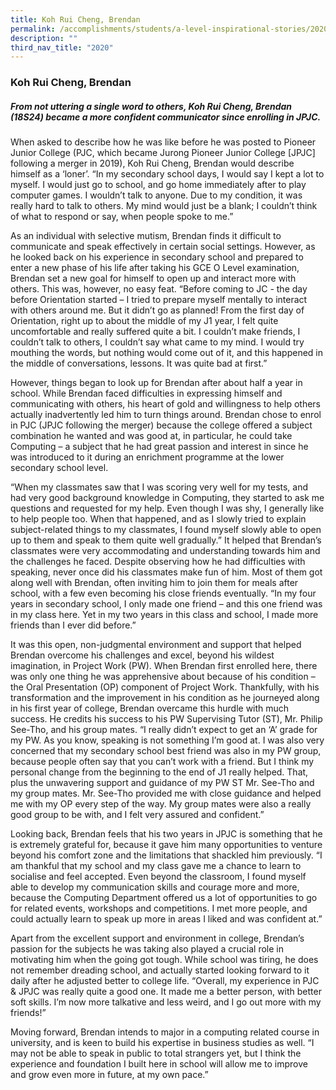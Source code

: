 ```yaml
---
title: Koh Rui Cheng, Brendan
permalink: /accomplishments/students/a-level-inspirational-stories/2020/brendan/
description: ""
third_nav_title: "2020"
---
```

### **Koh Rui Cheng, Brendan**
##### **From not uttering a single word to others, Koh Rui Cheng, Brendan (18S24) became a more confident communicator since enrolling in JPJC.**
When asked to describe how he was like before he was posted to Pioneer Junior College (PJC, which became Jurong Pioneer Junior College [JPJC] following a merger in 2019), Koh Rui Cheng, Brendan would describe himself as a ‘loner’. “In my secondary school days, I would say I kept a lot to myself. I would just go to school, and go home immediately after to play computer games. I wouldn’t talk to anyone. Due to my condition, it was really hard to talk to others. My mind would just be a blank; I couldn’t think of what to respond or say, when people spoke to me.”

As an individual with selective mutism, Brendan finds it difficult to communicate and speak effectively in certain social settings. However, as he looked back on his experience in secondary school and prepared to enter a new phase of his life after taking his GCE O Level examination, Brendan set a new goal for himself to open up and interact more with others. This was, however, no easy feat. “Before coming to JC - the day before Orientation started – I tried to prepare myself mentally to interact with others around me. But it didn’t go as planned! From the first day of Orientation, right up to about the middle of my J1 year, I felt quite uncomfortable and really suffered quite a bit. I couldn’t make friends, I couldn’t talk to others, I couldn’t say what came to my mind. I would try mouthing the words, but nothing would come out of it, and this happened in the middle of conversations, lessons. It was quite bad at first.”

However, things began to look up for Brendan after about half a year in school. While Brendan faced difficulties in expressing himself and communicating with others, his heart of gold and willingness to help others actually inadvertently led him to turn things around. Brendan chose to enrol in PJC (JPJC following the merger) because the college offered a subject combination he wanted and was good at, in particular, he could take Computing – a subject that he had great passion and interest in since he was introduced to it during an enrichment programme at the lower secondary school level.

“When my classmates saw that I was scoring very well for my tests, and had very good background knowledge in Computing, they started to ask me questions and requested for my help. Even though I was shy, I generally like to help people too. When that happened, and as I slowly tried to explain subject-related things to my classmates, I found myself slowly able to open up to them and speak to them quite well gradually.” It helped that Brendan’s classmates were very accommodating and understanding towards him and the challenges he faced. Despite observing how he had difficulties with speaking, never once did his classmates make fun of him. Most of them got along well with Brendan, often inviting him to join them for meals after school, with a few even becoming his close friends eventually. “In my four years in secondary school, I only made one friend – and this one friend was in my class here. Yet in my two years in this class and school, I made more friends than I ever did before.”

It was this open, non-judgmental environment and support that helped Brendan overcome his challenges and excel, beyond his wildest imagination, in Project Work (PW). When Brendan first enrolled here, there was only one thing he was apprehensive about because of his condition – the Oral Presentation (OP) component of Project Work. Thankfully, with his transformation and the improvement in his condition as he journeyed along in his first year of college, Brendan overcame this hurdle with much success. He credits his success to his PW Supervising Tutor (ST), Mr. Philip See-Tho, and his group mates. “I really didn’t expect to get an ‘A’ grade for my PW. As you know, speaking is not something I’m good at. I was also very concerned that my secondary school best friend was also in my PW group, because people often say that you can’t work with a friend. But I think my personal change from the beginning to the end of J1 really helped. That, plus the unwavering support and guidance of my PW ST Mr. See-Tho and my group mates. Mr. See-Tho provided me with close guidance and helped me with my OP every step of the way. My group mates were also a really good group to be with, and I felt very assured and confident.”

Looking back, Brendan feels that his two years in JPJC is something that he is extremely grateful for, because it gave him many opportunities to venture beyond his comfort zone and the limitations that shackled him previously. “I am thankful that my school and my class gave me a chance to learn to socialise and feel accepted. Even beyond the classroom, I found myself able to develop my communication skills and courage more and more, because the Computing Department offered us a lot of opportunities to go for related events, workshops and competitions. I met more people, and could actually learn to speak up more in areas I liked and was confident at.”

Apart from the excellent support and environment in college, Brendan’s passion for the subjects he was taking also played a crucial role in motivating him when the going got tough. While school was tiring, he does not remember dreading school, and actually started looking forward to it daily after he adjusted better to college life. “Overall, my experience in PJC & JPJC was really quite a good one. It made me a better person, with better soft skills. I’m now more talkative and less weird, and I go out more with my friends!”

Moving forward, Brendan intends to major in a computing related course in university, and is keen to build his expertise in business studies as well. “I may not be able to speak in public to total strangers yet, but I think the experience and foundation I built here in school will allow me to improve and grow even more in future, at my own pace.”


